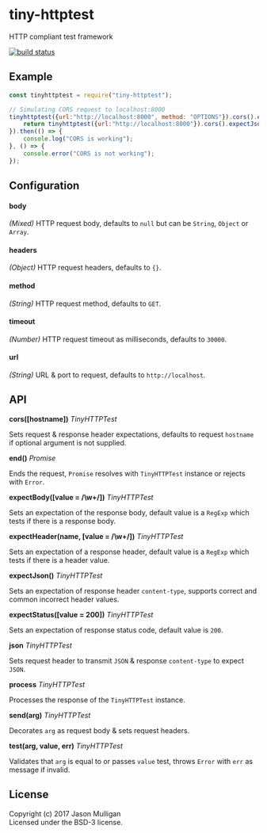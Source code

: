 # tiny-httptest
HTTP compliant test framework

[![build status](https://secure.travis-ci.org/avoidwork/tiny-httptest.svg)](http://travis-ci.org/avoidwork/tiny-httptest)

## Example
```javascript
const tinyhttptest = require("tiny-httptest");

// Simulating CORS request to localhost:8000
tinyhttptest({url:"http://localhost:8000", method: "OPTIONS"}).cors().end().then(() => {
	return tinyhttptest({url:"http://localhost:8000"}).cors().expectJson().end();
}).then(() => {
	console.log("CORS is working");
}, () => {
	console.error("CORS is not working");
});
```
## Configuration

#### body
_*(Mixed)*_ HTTP request body, defaults to `null` but can be `String`, `Object` or `Array`.

#### headers
_*(Object)*_ HTTP request headers, defaults to `{}`.

#### method
_*(String)*_ HTTP request method, defaults to `GET`.

#### timeout
_*(Number)*_ HTTP request timeout as milliseconds, defaults to `30000`.

#### url
_*(String)*_ URL & port to request, defaults to `http://localhost`.

## API
**cors([hostname])**
_TinyHTTPTest_

Sets request & response header expectations, defaults to request `hostname` if optional argument is not supplied.

**end()**
_Promise_

Ends the request, `Promise` resolves with `TinyHTTPTest` instance or rejects with `Error`.

**expectBody([value = /\w+/])**
_TinyHTTPTest_

Sets an expectation of the response body, default value is a `RegExp` which tests if there is a response body.

**expectHeader(name, [value = /\w+/])**
_TinyHTTPTest_

Sets an expectation of a response header, default value is a `RegExp` which tests if there is a header value.

**expectJson()**
_TinyHTTPTest_

Sets an expectation of response header `content-type`, supports correct and common incorrect header values.

**expectStatus([value = 200])**
_TinyHTTPTest_

Sets an expectation of response status code, default value is `200`.

**json**
_TinyHTTPTest_

Sets request header to transmit `JSON` & response `content-type` to expect `JSON`.

**process**
_TinyHTTPTest_

Processes the response of the `TinyHTTPTest` instance.

**send(arg)**
_TinyHTTPTest_

Decorates `arg` as request body & sets request headers.
 
 **test(arg, value, err)**
 _TinyHTTPTest_
 
 Validates that `arg` is equal to or passes `value` test, throws `Error` with `err` as message if invalid.

## License
Copyright (c) 2017 Jason Mulligan  
Licensed under the BSD-3 license.

